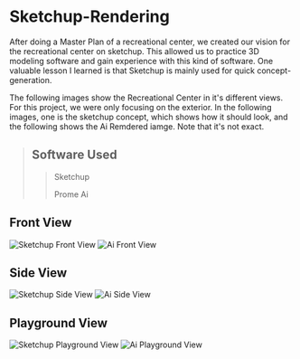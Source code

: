 # Sketchup-Rendering
After doing a Master Plan of a recreational center, we created our vision for the recreational center on sketchup. This allowed us to practice 3D modeling software and gain experience with this kind of software. One valuable lesson I learned is that Sketchup is mainly used for quick concept-generation. 

The following images show the Recreational Center in it's different views. For this project, we were only focusing on the exterior. In the following images, one is the sketchup concept, which shows how it should look, and the following shows the Ai Remdered iamge. Note that it's not exact.  

> ## Software Used
>> Sketchup
>>
>> Prome Ai

## Front View
<img src="https://i.ibb.co/2SZS9rt/Recreation-Center.png" alt="Sketchup Front View">
<img src="https://i.ibb.co/9sSwSC5/Render-1.jpg" alt="Ai Front View">

## Side View
<img src="https://i.ibb.co/hfZXNRG/Recreation-Center-1.png" alt="Sketchup Side View">
<img src="https://i.ibb.co/vzz5mkT/Render-4.jpg" alt="Ai Side View">

## Playground View
<img src="https://i.ibb.co/tb7ZbWC/Recreation-Center-3.png" alt="Sketchup Playground View">
<img src="https://i.ibb.co/zhZZhft/Render-2.jpg" alt="Ai Playground View">

